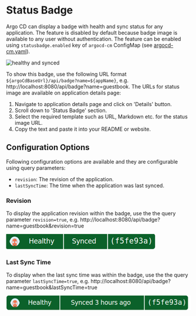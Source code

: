 # Status Badge

Argo CD can display a badge with health and sync status for any application. The feature is disabled by default because badge image is available to any user without authentication.
The feature can be enabled using `statusbadge.enabled` key of `argocd-cm` ConfigMap (see [argocd-cm.yaml](../operator-manual/argocd-cm.yaml)).

![healthy and synced](../assets/status-badge-healthy-synced.png)

To show this badge, use the following URL format `${argoCdBaseUrl}/api/badge?name=${appName}`, e.g. http://localhost:8080/api/badge?name=guestbook.
The URLs for status image are available on application details page:

1. Navigate to application details page and click on 'Details' button.
2. Scroll down to 'Status Badge' section.
3. Select the required template such as URL, Markdown etc. for the status image URL.
4. Copy the text and paste it into your README or website.

## Configuration Options

Following configuration options are available and they are configurable using query parameters:

- `revision`: The revision of the application.
- `lastSyncTime`: The time when the application was last synced.

### Revision

To display the application revision within the badge, use the the query parameter `revision=true`, e.g. http://localhost:8080/api/badge?name=guestbook&revision=true

![revision](../assets/status-badge-revision.png)

### Last Sync Time

To display when the last sync time was within the badge, use the the query parameter `lastSyncTime=true`, e.g. http://localhost:8080/api/badge?name=guestbook&lastSyncTime=true

![lastSyncTime](../assets/status-badge-last-sync-time.png)
